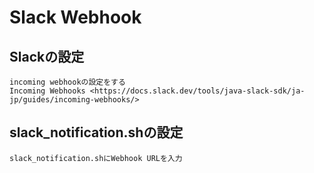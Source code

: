 # Slack Webhook
## Slackの設定
    incoming webhookの設定をする
    Incoming Webhooks <https://docs.slack.dev/tools/java-slack-sdk/ja-jp/guides/incoming-webhooks/>
## slack_notification.shの設定
    slack_notification.shにWebhook URLを入力